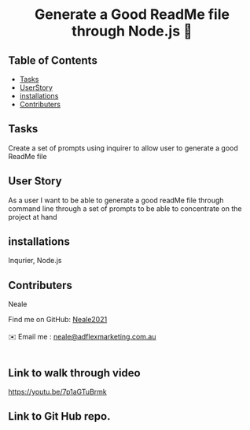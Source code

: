 
<h1 align="center">Generate a Good ReadMe file through Node.js 👋</h1>
  
## Table of Contents
- [Tasks](#Tasks)
- [UserStory](#UserStory)
- [installations](#installations)
- [Contributers](#contributers)

## Tasks
Create a set of prompts using inquirer to allow user to generate a good ReadMe file 

## User Story
 As a user I want to be able to generate a good readMe file through command line through a set of prompts to be able to concentrate on the project at hand

## installations
 Inqurier, Node.js

## Contributers
Neale

Find me on GitHub: [Neale2021](https://github.com/Neale2021)<br />
<br />
✉️ Email me : neale@adflexmarketing.com.au<br /><br />

## Link to walk through video
https://youtu.be/7p1aGTuBrmk

## Link to Git Hub repo.

    
